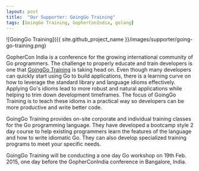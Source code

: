 ```yaml
---
layout: post
title:  "Our Supporter: GoingGo Training"
tags: [GoingGo Training, GopherConIndia, golang]
---
```


![GoingGo Training]({{ site.github_project_name }}/images/supporter/going-go-training.png)

GopherCon India is a conference for the growing international community of Go programmers. The challenge to properly educate and train developers is one that [GoingGo Training](http://www.goinggotraining.net/) is taking head on. Even though many developers can quickly start using Go to build applications, there is a learning curve on how to leverage the standard library and language idioms effectively. Applying Go's idioms lead to more robust and natural applications while helping to trim down development timeframes. The focus of GoingGo Training is to teach these idioms in a practical way so developers can be more productive and write better code.

GoingGo Training provides on-site corporate and individual training classes for the Go programming language. They have developed a bootcamp style 2 day course to help existing programmers learn the features of the language and how to write idiomatic Go. They can also develop specialized training programs to meet your specific needs.

GoingGo Training will be conducting a one day Go workshop on 19th Feb. 2015, one day before the GopherConIndia conference in Bangalore, India.

